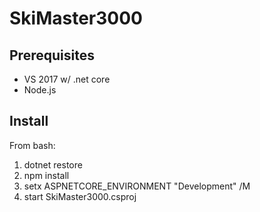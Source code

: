 # SkiMaster3000

## Prerequisites
- VS 2017 w/ .net core
- Node.js

## Install
From bash:
1. dotnet restore
2. npm install 
3. setx ASPNETCORE_ENVIRONMENT "Development" /M
4. start SkiMaster3000.csproj
